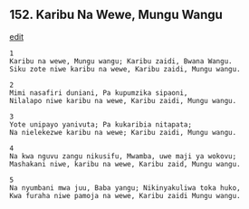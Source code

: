 ## 152. Karibu Na Wewe, Mungu Wangu
[edit](https://docs.google.com/document/d/1KZJ_k3YgloHWo0vTjnYjOQeuApN0ra5X/edit?mode=html)




    1
    Karibu na wewe, Mungu wangu; Karibu zaidi, Bwana Wangu.
    Siku zote niwe karibu na wewe, Karibu zaidi, Mungu wangu.

    2
    Mimi nasafiri duniani, Pa kupumzika sipaoni,
    Nilalapo niwe karibu na wewe, Karibu zaidi, Mungu wangu.

    3
    Yote unipayo yanivuta; Pa kukaribia nitapata;
    Na nielekezwe karibu na wewe; Karibu zaidi, Mungu wangu.

    4
    Na kwa nguvu zangu nikusifu, Mwamba, uwe maji ya wokovu;
    Mashakani niwe, karibu na wewe, Karibu zaid, Mungu wangu.

    5
    Na nyumbani mwa juu, Baba yangu; Nikinyakuliwa toka huko,
    Kwa furaha niwe pamoja na wewe, Karibu zaidi Mungu wangu.



